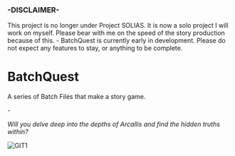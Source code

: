<!--- 

MESSAGE FOR LOCAL INSTALLS: Please make sure to run BatchQuest.bat when you want to play the game. That is how it is meant to be played. 
And as always, have fun!

<3 - ZER0

--->




### -DISCLAIMER-
This project is no longer under Project SOLIAS. It is now a solo project I will work on myself. Please bear with me on the speed of the story production because of this.  -  BatchQuest is currently early in development. Please do not expect any features to stay, or anything to be complete.


# BatchQuest
A series of Batch Files that make a story game.

\-

*Will you delve deep into the depths of Arcallis and find the hidden truths within?*

![GIT1](https://user-images.githubusercontent.com/116678675/197891071-a51562c0-abe4-486b-981a-de568540716c.png)

